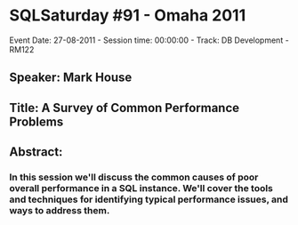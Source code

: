 # SQLSaturday #91 - Omaha 2011
Event Date: 27-08-2011 - Session time: 00:00:00 - Track: DB Development - RM122
## Speaker: Mark House
## Title: A Survey of Common Performance Problems
## Abstract:
### In this session we'll discuss the common causes of poor overall performance in a SQL instance.  We'll cover the tools and techniques for identifying typical performance issues, and ways to address them.
